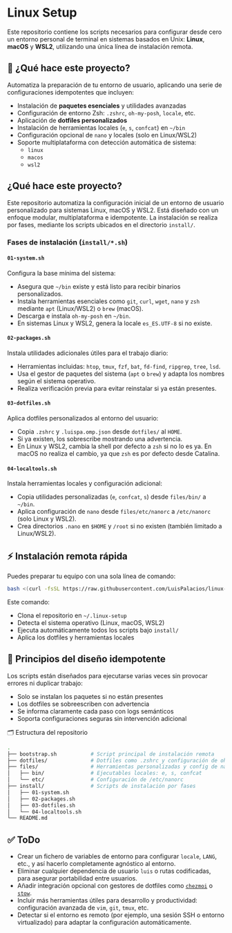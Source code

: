 # Linux Setup

Este repositorio contiene los scripts necesarios para configurar desde cero un entorno personal de terminal en sistemas basados en Unix: **Linux**, **macOS** y **WSL2**, utilizando una única línea de instalación remota.

## 🚀 ¿Qué hace este proyecto?

Automatiza la preparación de tu entorno de usuario, aplicando una serie de configuraciones idempotentes que incluyen:

- Instalación de **paquetes esenciales** y utilidades avanzadas
- Configuración de entorno Zsh: `.zshrc`, `oh-my-posh`, `locale`, etc.
- Aplicación de **dotfiles personalizados**
- Instalación de herramientas locales (`e`, `s`, `confcat`) en `~/bin`
- Configuración opcional de `nano` y locales (solo en Linux/WSL2)
- Soporte multiplataforma con detección automática de sistema:
  - `linux`
  - `macos`
  - `wsl2`

## ¿Qué hace este proyecto?

Este repositorio automatiza la configuración inicial de un entorno de usuario personalizado para sistemas Linux, macOS y WSL2. Está diseñado con un enfoque modular, multiplataforma e idempotente. La instalación se realiza por fases, mediante los scripts ubicados en el directorio `install/`.

### Fases de instalación (`install/*.sh`)

#### `01-system.sh`

Configura la base mínima del sistema:

- Asegura que `~/bin` existe y está listo para recibir binarios personalizados.
- Instala herramientas esenciales como `git`, `curl`, `wget`, `nano` y `zsh` mediante `apt` (Linux/WSL2) o `brew` (macOS).
- Descarga e instala `oh-my-posh` en `~/bin`.
- En sistemas Linux y WSL2, genera la locale `es_ES.UTF-8` si no existe.

#### `02-packages.sh`

Instala utilidades adicionales útiles para el trabajo diario:

- Herramientas incluidas: `htop`, `tmux`, `fzf`, `bat`, `fd-find`, `ripgrep`, `tree`, `lsd`.
- Usa el gestor de paquetes del sistema (`apt` o `brew`) y adapta los nombres según el sistema operativo.
- Realiza verificación previa para evitar reinstalar si ya están presentes.

#### `03-dotfiles.sh`

Aplica dotfiles personalizados al entorno del usuario:

- Copia `.zshrc` y `.luispa.omp.json` desde `dotfiles/` al `HOME`.
- Si ya existen, los sobrescribe mostrando una advertencia.
- En Linux y WSL2, cambia la shell por defecto a `zsh` si no lo es ya. En macOS no realiza el cambio, ya que `zsh` es por defecto desde Catalina.

#### `04-localtools.sh`

Instala herramientas locales y configuración adicional:

- Copia utilidades personalizadas (`e`, `confcat`, `s`) desde `files/bin/` a `~/bin`.
- Aplica configuración de `nano` desde `files/etc/nanorc` a `/etc/nanorc` (solo Linux y WSL2).
- Crea directorios `.nano` en `$HOME` y `/root` si no existen (también limitado a Linux/WSL2).

## ⚡ Instalación remota rápida

Puedes preparar tu equipo con una sola línea de comando:

```bash
bash <(curl -fsSL https://raw.githubusercontent.com/LuisPalacios/linux-setup/main/bootstrap.sh)
```

Este comando:

- Clona el repositorio en `~/.linux-setup`
- Detecta el sistema operativo (Linux, macOS, WSL2)
- Ejecuta automáticamente todos los scripts bajo `install/`
- Aplica los dotfiles y herramientas locales

## 🧠 Principios del diseño idempotente

Los scripts están diseñados para ejecutarse varias veces sin provocar errores ni duplicar trabajo:

- Solo se instalan los paquetes si no están presentes
- Los dotfiles se sobreescriben con advertencia
- Se informa claramente cada paso con logs semánticos
- Soporta configuraciones seguras sin intervención adicional

🗂 Estructura del repositorio

```sh
.
├── bootstrap.sh           # Script principal de instalación remota
├── dotfiles/              # Dotfiles como .zshrc y configuración de oh-my-posh
├── files/                 # Herramientas personalizadas y config de nano
│   ├── bin/               # Ejecutables locales: e, s, confcat
│   └── etc/               # Configuración de /etc/nanorc
├── install/               # Scripts de instalación por fases
│   ├── 01-system.sh
│   ├── 02-packages.sh
│   ├── 03-dotfiles.sh
│   └── 04-localtools.sh
└── README.md
```

## ✅ ToDo

- Crear un fichero de variables de entorno para configurar `locale`, `LANG`, etc., y así hacerlo completamente agnóstico al entorno.
- Eliminar cualquier dependencia de usuario `luis` o rutas codificadas, para asegurar portabilidad entre usuarios.
- Añadir integración opcional con gestores de dotfiles como [`chezmoi`](https://www.chezmoi.io/) o [`stow`](https://www.gnu.org/software/stow/).
- Incluir más herramientas útiles para desarrollo y productividad: configuración avanzada de `vim`, `git`, `tmux`, etc.
- Detectar si el entorno es remoto (por ejemplo, una sesión SSH o entorno virtualizado) para adaptar la configuración automáticamente.
